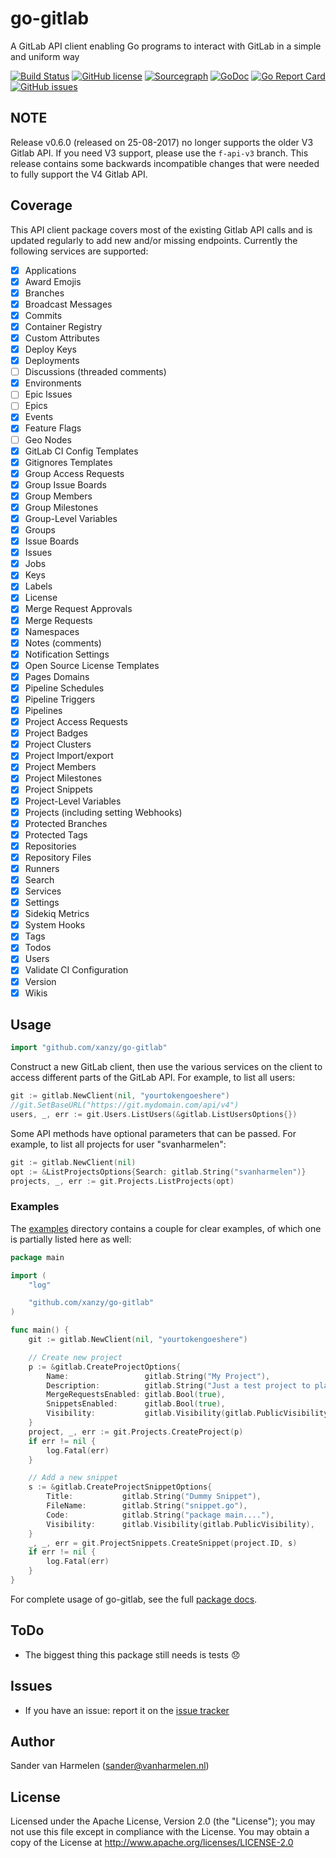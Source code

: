 # go-gitlab

A GitLab API client enabling Go programs to interact with GitLab in a simple and uniform way

[![Build Status](https://travis-ci.org/xanzy/go-gitlab.svg?branch=master)](https://travis-ci.org/xanzy/go-gitlab)
[![GitHub license](https://img.shields.io/github/license/xanzy/go-gitlab.svg)](https://github.com/xanzy/go-gitlab/blob/master/LICENSE)
[![Sourcegraph](https://sourcegraph.com/github.com/xanzy/go-gitlab/-/badge.svg)](https://sourcegraph.com/github.com/xanzy/go-gitlab?badge)
[![GoDoc](https://godoc.org/github.com/xanzy/go-gitlab?status.svg)](https://godoc.org/github.com/xanzy/go-gitlab)
[![Go Report Card](https://goreportcard.com/badge/github.com/xanzy/go-gitlab)](https://goreportcard.com/report/github.com/xanzy/go-gitlab)
[![GitHub issues](https://img.shields.io/github/issues/xanzy/go-gitlab.svg)](https://github.com/xanzy/go-gitlab/issues)

## NOTE

Release v0.6.0 (released on 25-08-2017) no longer supports the older V3 Gitlab API. If
you need V3 support, please use the `f-api-v3` branch. This release contains some backwards
incompatible changes that were needed to fully support the V4 Gitlab API.

## Coverage

This API client package covers most of the existing Gitlab API calls and is updated regularly
to add new and/or missing endpoints. Currently the following services are supported:

- [x] Applications
- [x] Award Emojis
- [x] Branches
- [x] Broadcast Messages
- [x] Commits
- [x] Container Registry
- [x] Custom Attributes
- [x] Deploy Keys
- [x] Deployments
- [ ] Discussions (threaded comments)
- [x] Environments
- [ ] Epic Issues
- [ ] Epics
- [x] Events
- [x] Feature Flags
- [ ] Geo Nodes
- [x] GitLab CI Config Templates
- [x] Gitignores Templates
- [x] Group Access Requests
- [x] Group Issue Boards
- [x] Group Members
- [x] Group Milestones
- [x] Group-Level Variables
- [x] Groups
- [x] Issue Boards
- [x] Issues
- [x] Jobs
- [x] Keys
- [x] Labels
- [x] License
- [x] Merge Request Approvals
- [x] Merge Requests
- [x] Namespaces
- [x] Notes (comments)
- [x] Notification Settings
- [x] Open Source License Templates
- [x] Pages Domains
- [x] Pipeline Schedules
- [x] Pipeline Triggers
- [x] Pipelines
- [x] Project Access Requests
- [x] Project Badges
- [x] Project Clusters
- [x] Project Import/export
- [x] Project Members
- [x] Project Milestones
- [x] Project Snippets
- [x] Project-Level Variables
- [x] Projects (including setting Webhooks)
- [x] Protected Branches
- [x] Protected Tags
- [x] Repositories
- [x] Repository Files
- [x] Runners
- [x] Search
- [x] Services
- [x] Settings
- [x] Sidekiq Metrics
- [x] System Hooks
- [x] Tags
- [x] Todos
- [x] Users
- [x] Validate CI Configuration
- [x] Version
- [x] Wikis

## Usage

```go
import "github.com/xanzy/go-gitlab"
```

Construct a new GitLab client, then use the various services on the client to
access different parts of the GitLab API. For example, to list all
users:

```go
git := gitlab.NewClient(nil, "yourtokengoeshere")
//git.SetBaseURL("https://git.mydomain.com/api/v4")
users, _, err := git.Users.ListUsers(&gitlab.ListUsersOptions{})
```

Some API methods have optional parameters that can be passed. For example,
to list all projects for user "svanharmelen":

```go
git := gitlab.NewClient(nil)
opt := &ListProjectsOptions{Search: gitlab.String("svanharmelen")}
projects, _, err := git.Projects.ListProjects(opt)
```

### Examples

The [examples](https://github.com/xanzy/go-gitlab/tree/master/examples) directory
contains a couple for clear examples, of which one is partially listed here as well:

```go
package main

import (
	"log"

	"github.com/xanzy/go-gitlab"
)

func main() {
	git := gitlab.NewClient(nil, "yourtokengoeshere")

	// Create new project
	p := &gitlab.CreateProjectOptions{
		Name:                 gitlab.String("My Project"),
		Description:          gitlab.String("Just a test project to play with"),
		MergeRequestsEnabled: gitlab.Bool(true),
		SnippetsEnabled:      gitlab.Bool(true),
		Visibility:           gitlab.Visibility(gitlab.PublicVisibility),
	}
	project, _, err := git.Projects.CreateProject(p)
	if err != nil {
		log.Fatal(err)
	}

	// Add a new snippet
	s := &gitlab.CreateProjectSnippetOptions{
		Title:           gitlab.String("Dummy Snippet"),
		FileName:        gitlab.String("snippet.go"),
		Code:            gitlab.String("package main...."),
		Visibility:      gitlab.Visibility(gitlab.PublicVisibility),
	}
	_, _, err = git.ProjectSnippets.CreateSnippet(project.ID, s)
	if err != nil {
		log.Fatal(err)
	}
}
```

For complete usage of go-gitlab, see the full [package docs](https://godoc.org/github.com/xanzy/go-gitlab).

## ToDo

- The biggest thing this package still needs is tests :disappointed:

## Issues

- If you have an issue: report it on the [issue tracker](https://github.com/xanzy/go-gitlab/issues)

## Author

Sander van Harmelen (<sander@vanharmelen.nl>)

## License

Licensed under the Apache License, Version 2.0 (the "License"); you may not use this file except in compliance with the License. You may obtain a copy of the License at <http://www.apache.org/licenses/LICENSE-2.0>
